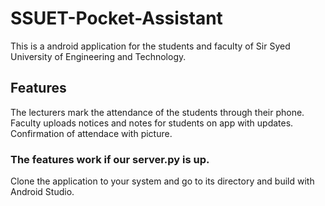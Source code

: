 # SSUET-Pocket-Assistant

This is a android application for the students and faculty of Sir Syed University of Engineering and Technology.

## Features
The lecturers mark the attendance of the students through their phone.
Faculty uploads notices and notes for students on app with updates.
Confirmation of attendace with picture.

### The features work if our server.py is up.

Clone the application to your system and go to its directory and build with Android Studio.
